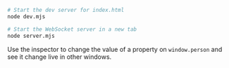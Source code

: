 ```bash
# Start the dev server for index.html
node dev.mjs

# Start the WebSocket server in a new tab
node server.mjs
```

Use the inspector to change the value of a property on `window.person` and see it change live in other windows.
